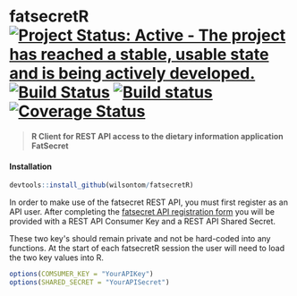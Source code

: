 # fatsecretR [![Project Status: Active - The project has reached a stable, usable state and is being actively developed.](http://www.repostatus.org/badges/latest/active.svg)](http://www.repostatus.org/#active) [![Build Status](https://travis-ci.org/wilsontom/fatsecretR.svg?branch=master)](https://travis-ci.org/wilsontom/fatsecretR) [![Build status](https://ci.appveyor.com/api/projects/status/uqtgjvys49rmpf65?svg=true)](https://ci.appveyor.com/project/wilsontom/fatsecretr) [![Coverage Status](https://coveralls.io/repos/wilsontom/fatsecretR/badge.svg?branch=master&service=github)](https://coveralls.io/github/wilsontom/fatsecretR?branch=master)

> __R Client for REST API access to the dietary information application FatSecret__


#### Installation

```R
devtools::install_github(wilsontom/fatsecretR)

```
In order to make use of the fatsecret REST API, you must first register as an API user. After completing the [fatsecret API registration form](http://platform.fatsecret.com/api/Default.aspx?screen=r) you will be provided with a REST API Consumer Key and a REST API Shared Secret.

These two key's should remain private and not be hard-coded into any functions. At the start of each fatsecretR session the user will need to load the two key values into R.

```R
options(COMSUMER_KEY = "YourAPIKey")
options(SHARED_SECRET = "YourAPISecret")
```
